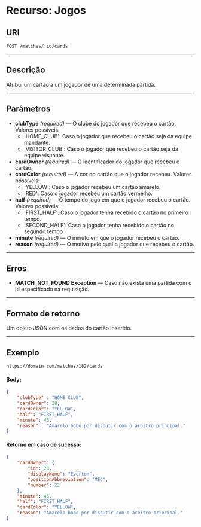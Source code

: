 # Recurso: Jogos

## URI
    POST /matches/:id/cards
***

## Descrição
Atribui um cartão a um jogador de uma determinada partida.
***

## Parâmetros

- **clubType** _(required)_ — O clube do jogador que recebeu o cartão. Valores possíveis:
    - 'HOME_CLUB': Caso o jogador que recebeu o cartão seja da equipe mandante.
    - 'VISITOR_CLUB': Caso o jogador que recebeu o cartão seja da equipe visitante.
- **cardOwner** _(required)_ — O identificador do jogador que recebeu o cartão.
- **cardColor** _(required)_ — A cor do cartão que o jogador recebeu. Valores possíveis:
    - 'YELLOW': Caso o jogador recebeu um cartão amarelo.
    - 'RED': Caso o jogador recebeu um cartão vermelho.
- **half** _(required)_ — O tempo do jogo em que o jogador recebeu o cartão. Valores possíveis:
    - 'FIRST_HALF': Caso o jogador tenha recebido o cartão no primeiro tempo.
    - 'SECOND_HALF': Caso o jogador tenha recebido o cartão no segundo tempo
- **minute** _(required)_ — O minuto em que o jogador recebeu o cartão.
- **reason** _(required)_ — O motivo pelo qual o jogador que recebeu o cartão.
***

## Erros
- **MATCH_NOT_FOUND Exception** — Caso não exista uma partida com o id especificado na requisição.
***

## Formato de retorno
Um objeto JSON com os dados do cartão inserido.
***

## Exemplo

    https://domain.com/matches/182/cards

#### Body:
``` json
{
	"clubType" : "HOME_CLUB",
	"cardOwner": 28,
	"cardColor": "YELLOW",
	"half": "FIRST_HALF",
	"minute": 45,
	"reason" : "Amarelo bobo por discutir com o árbitro principal."
}
```

#### Retorno em caso de sucesso:
``` json
{
    "cardOwner": {
        "id": 28,
        "displayName": "Everton",
        "positionAbbreviation": "MEC",
        "number": 22
    },
    "minute": 45,
    "half": "FIRST_HALF",
    "cardColor": "YELLOW",
    "reason": "Amarelo bobo por discutir com o árbitro principal."
}
```